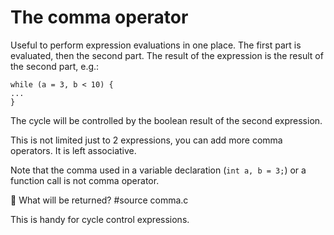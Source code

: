 # The comma operator

Useful to perform expression evaluations in one place. The first part is evaluated, then the second part.
The result of the expression is the result of the second part, e.g.:

```
while (a = 3, b < 10) {
...
}
```

The cycle will be controlled by the boolean result of the second expression.

This is not limited just to 2 expressions, you can add more comma operators.  It
is left associative.

Note that the comma used in a variable declaration (`int a, b = 3;`) or a
function call is not comma operator.

:wrench: What will be returned? #source comma.c

This is handy for cycle control expressions.
